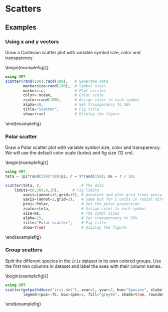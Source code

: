 # Scatters


## Examples

### Using x and y vectors

Draw a Cartesian scatter plot with variable symbol size, color and transparency

\begin{examplefig}{}
```julia
using GMT
scatter(rand(100),rand(100),   # Generate data
        markersize=rand(100),  # Symbol sizes
        marker=:c,             # Plot circles
        color=:ocean,          # Color scale
        zcolor=rand(100),      # Assign color to each symbol
        alpha=50,              # Set transparency to 50%
        title="Scatter",       # Fig title
        show=true)             # Display the figure
```
\end{examplefig}


### Polar scatter

Draw a Polar scatter plot with variable symbol size, color and transparency. We will use the default color scale
(turbo) and fig size (12 cm).

\begin{examplefig}{}
```julia
using GMT
teta = 2pi*rand(150)*180/pi; r = 9*rand(150); ms = r / 10;

scatter(teta, r,                  # The data
	limits=(0,360,0,10),      # Fig limits
        xaxis=(annot=45,grid=45), # Annotate and plor grid lines every 45 deg
        yaxis=(annot=2,grid=2),   # Same but for 2 units in radial direction
        proj=:Polar,              # Set the polar projection
        zcolor=teta,              # Assign color to each symbol
        size=ms,                  # The symbl sizes
        alpha=25,                 # Set transparency to 50%
        title="Polar scatter",    # Fig title
        show=true)                # Display the figure
```
\end{examplefig}


### Group scatters

Split the different species in the ``iris`` dataset in its own colored groups. Use the first two columns
in dataset and label the axes with their column names. 

\begin{examplefig}{}
```julia
using GMT
scatter(getpath4docs("iris.dat"), xvar=1, yvar=2, hue="Species", xlabel=:auto, ylabel=:auto,
        legend=(pos=:TC, box=(pen=1, fill="gray95", shade=true, rounded=true)), show=true)
```
\end{examplefig}
